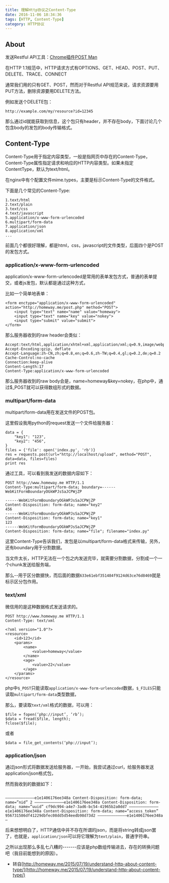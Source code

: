 ```yaml
---
title: 理解Http协议之Content-Type
date: 2016-11-06 18:34:36
tags: [HTTP, Content-Type]
category: HTTP协议
---
```


## About

发送Restful API工具：[Chrome插件POST Man](https://chrome.google.com/webstore/detail/postman/fhbjgbiflinjbdggehcddcbncdddomop?utm_source=chrome-ntp-icon)

在HTTP 1.1规范中，HTTP请求方式有OPTIONS、GET、HEAD、POST、PUT、DELETE、TRACE、CONNECT

通常我们用的只有GET、POST，然而对于Restful API规范来说，请求资源要用PUT方法，删除资源要用DELETE方法。

例如发送个DELETE包：

`http://example.com/my/resource?id=12345`

那么通过id就能获取到信息，这个包只有header，并不存在body，下面讨论几个包含body的发包的body传输格式。


## Content-Type

Content-Type用于指定内容类型，一般是指网页中存在的Content-Type，Content-Type属性指定请求和响应的HTTP内容类型。如果未指定 ContentType，默认为text/html。

在nginx中有个配置文件mime.types，主要是标示Content-Type的文件格式。

<!-- more -->

下面是几个常见的Content-Type:

```
1.text/html
2.text/plain
3.text/css
4.text/javascript
5.application/x-www-form-urlencoded
6.multipart/form-data
7.application/json
8.application/xml
...

```

前面几个都很好理解，都是html，css，javascript的文件类型，后面四个是POST的发包方式。

### application/x-www-form-urlencoded

application/x-www-form-urlencoded是常用的表单发包方式，普通的表单提交，或者js发包，默认都是通过这种方式，

比如一个简单地表单：

```
<form enctype="application/x-www-form-urlencoded" action="http://homeway.me/post.php" method="POST">
	<input type="text" name="name" value="homeway">
	<input type="text" name="key" value="nokey">
	<input type="submit" value="submit">
</form>

```
那么服务器收到的raw header会类似：

```
Accept:text/html,application/xhtml+xml,application/xml;q=0.9,image/webp,*/*;q=0.8
Accept-Encoding:gzip, deflate
Accept-Language:zh-CN,zh;q=0.8,en;q=0.6,zh-TW;q=0.4,gl;q=0.2,de;q=0.2
Cache-Control:no-cache
Connection:keep-alive
Content-Length:17
Content-Type:application/x-www-form-urlencoded

```
那么服务器收到的raw body会是，name=homeway&key=nokey，在php中，通过$_POST就可以获得数组形式的数据。

### multipart/form-data

multipart/form-data用在发送文件的POST包。

这里假设我用python的request发送一个文件给服务器：

```
data = {
	"key1": "123",
	"key2": "456",
}
files = {'file': open('index.py', 'rb')}
res = requests.post(url="http://localhost/upload", method="POST", data=data, files=files)
print res

```
通过工具，可以看到我发送的数据内容如下：

```
POST http://www.homeway.me HTTP/1.1
Content-Type:multipart/form-data; boundary=------WebKitFormBoundaryOGkWPJsSaJCPWjZP

------WebKitFormBoundaryOGkWPJsSaJCPWjZP
Content-Disposition: form-data; name="key2"
456
------WebKitFormBoundaryOGkWPJsSaJCPWjZP
Content-Disposition: form-data; name="key1"
123
------WebKitFormBoundaryOGkWPJsSaJCPWjZP
Content-Disposition: form-data; name="file"; filename="index.py"

```
这里Content-Type告诉我们，发包是以multipart/form-data格式来传输，另外，还有boundary用于分割数据。

当文件太长，HTTP无法在一个包之内发送完毕，就需要分割数据，分割成一个一个chunk发送给服务端，

那么--用于区分数据快，而后面的数据`633e61ebf351484f9124d63ce76d8469`就是标示区分包作用。


### text/xml

微信用的是这种数据格式发送请求的。

```
POST http://www.homeway.me HTTP/1.1 
Content-Type: text/xml

<?xml version="1.0"?>
<resource>
    <id>123</id>
    <params>
        <name>
            <value>homeway</value>
        </name>
        <age>
            <value>22</value>
        </age>
    </params>
</resource>

```
php中`$_POST`只能读取`application/x-www-form-urlencoded`数据，`$_FILES`只能读取`multipart/form-data`类型数据，

那么，要读取`text/xml`格式的数据，可以用：

```
$file = fopen(‘php://input’, ‘rb’);
$data = fread($file, length);
fclose($file);

```

或者
```
$data = file_get_contents(‘php://input’);

```

### application/json

通过json形式将数据发送给服务器，一开始，我尝试通过curl，给服务器发送application/json格式包，

然而我收到的数据如下：

```

—————————————e1e1406176ee348a Content-Disposition: form-data; name=”nid” 2 —————————————e1e1406176ee348a Content-Disposition: form-data; name=”uuid” cf9dc994-a4e7-3ad6-bc54-41965b2a0dd7 —————————————e1e1406176ee348a Content-Disposition: form-data; name=”access_token” 956731586df41229dbfec08dd5d54eedb98d73d2 —————————————e1e1406176ee348a—

```

后来想想明白了，HTTP通信中并不存在所谓的json，而是将string转成json罢了，也就是，`application/json`可以将它理解为`text/plain`，普通字符串。

之所以出现那么多乱七八糟的-------应该是php数组传输进去，存在的转换问题吧（我目前能想到的原因）。


- 转自[http://homeway.me/2015/07/19/understand-http-about-content-type/](http://homeway.me/2015/07/19/understand-http-about-content-type/)


